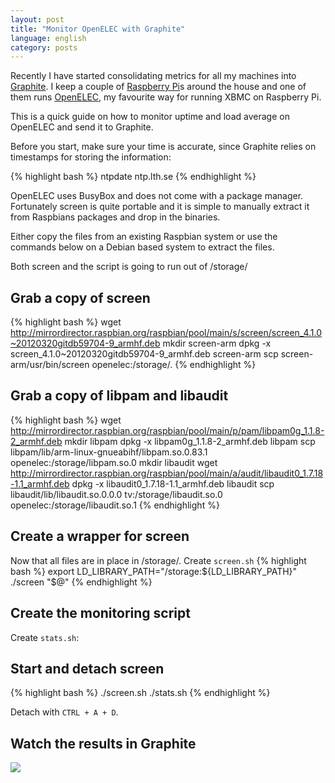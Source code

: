 ```yaml
---
layout: post
title: "Monitor OpenELEC with Graphite"
language: english
category: posts
---
```


Recently I have started consolidating metrics for all my machines into [Graphite](http://graphite.wikidot.com/). I keep a couple of [Raspberry Pi](http://www.raspberrypi.org/)s around the house and one of them runs [OpenELEC](http://openelec.tv/), my favourite way for running XBMC on Raspberry Pi.

This is a quick guide on how to monitor uptime and load average on OpenELEC and send it to Graphite.

Before you start, make sure your time is accurate, since Graphite relies on timestamps for storing the information:

{% highlight bash %}
ntpdate ntp.lth.se
{% endhighlight %}

OpenELEC uses BusyBox and does not come with a package manager. Fortunately screen is quite portable and it is simple to manually extract it from Raspbians packages and drop in the binaries.

Either copy the files from an existing Raspbian system or use the commands below on a Debian based system to extract the files.

Both screen and the script is going to run out of /storage/

## Grab a copy of screen

{% highlight bash %}
wget http://mirrordirector.raspbian.org/raspbian/pool/main/s/screen/screen_4.1.0~20120320gitdb59704-9_armhf.deb
mkdir screen-arm
dpkg -x screen_4.1.0~20120320gitdb59704-9_armhf.deb screen-arm
scp screen-arm/usr/bin/screen openelec:/storage/.
{% endhighlight %}

## Grab a copy of libpam and libaudit

{% highlight bash %}
wget http://mirrordirector.raspbian.org/raspbian/pool/main/p/pam/libpam0g_1.1.8-2_armhf.deb
mkdir libpam
dpkg -x libpam0g_1.1.8-2_armhf.deb libpam
scp libpam/lib/arm-linux-gnueabihf/libpam.so.0.83.1 openelec:/storage/libpam.so.0
mkdir libaudit
wget http://mirrordirector.raspbian.org/raspbian/pool/main/a/audit/libaudit0_1.7.18-1.1_armhf.deb
dpkg -x libaudit0_1.7.18-1.1_armhf.deb libaudit
scp libaudit/lib/libaudit.so.0.0.0 tv:/storage/libaudit.so.0 openelec:/storage/libaudit.so.1
{% endhighlight %}

## Create a wrapper for screen
Now that all files are in place in /storage/. Create ```screen.sh```
{% highlight bash %}
export LD_LIBRARY_PATH="/storage:${LD_LIBRARY_PATH}"
./screen "$@"
{% endhighlight %}

## Create the monitoring script
Create ```stats.sh```:
<script src="https://gist.github.com/nlindblad/9706202.js"></script>

## Start and detach screen
{% highlight bash %}
./screen.sh ./stats.sh
{% endhighlight %}

Detach with ```CTRL + A + D```.

## Watch the results in Graphite

<img src="https://s3.amazonaws.com/cdn.niklaslindblad.se/images/openelec-graphite.png" /> 
